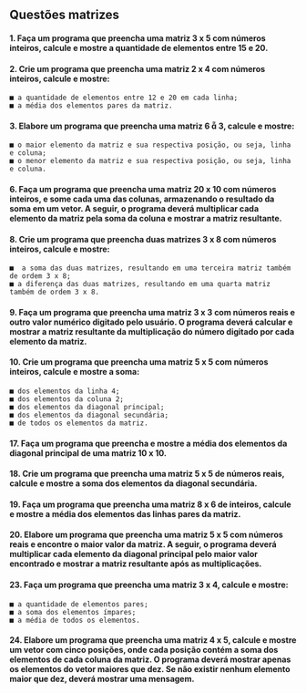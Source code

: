 ## Questões matrizes
#### 1. Faça um programa que preencha uma matriz 3 x 5 com números inteiros, calcule e mostre a quantidade de elementos entre 15 e 20.


#### 2. Crie um programa que preencha uma matriz 2 x 4 com números inteiros, calcule e mostre:

    ■ a quantidade de elementos entre 12 e 20 em cada linha;
    ■ a média dos elementos pares da matriz.

#### 3. Elabore um programa que preencha uma matriz 6  3, calcule e mostre:

    ■ o maior elemento da matriz e sua respectiva posição, ou seja, linha e coluna;
    ■ o menor elemento da matriz e sua respectiva posição, ou seja, linha e coluna.

#### 6. Faça um programa que preencha uma matriz 20 x 10 com números inteiros, e some cada uma das colunas, armazenando o resultado da soma em um vetor. A seguir, o programa deverá multiplicar cada elemento da matriz pela soma da coluna e mostrar a matriz resultante.

#### 8. Crie um programa que preencha duas matrizes 3 x 8 com números inteiros, calcule e mostre:
    ■  a soma das duas matrizes, resultando em uma terceira matriz também de ordem 3 x 8;
    ■ a diferença das duas matrizes, resultando em uma quarta matriz também de ordem 3 x 8.

#### 9. Faça um programa que preencha uma matriz 3 x 3 com números reais e outro valor numérico digitado pelo usuário. O programa deverá calcular e mostrar a matriz resultante da multiplicação do número digitado por cada elemento da matriz.

#### 10. Crie um programa que preencha uma matriz 5 x 5 com números inteiros, calcule e mostre a soma:

    ■ dos elementos da linha 4;
    ■ dos elementos da coluna 2;
    ■ dos elementos da diagonal principal;
    ■ dos elementos da diagonal secundária;
    ■ de todos os elementos da matriz.

#### 17. Faça um programa que preencha e mostre a média dos elementos da diagonal principal de uma matriz 10 x 10.

#### 18. Crie um programa que preencha uma matriz 5 x 5 de números reais, calcule e mostre a soma dos elementos da diagonal secundária.


#### 19. Faça um programa que preencha uma matriz 8 x 6 de inteiros, calcule e mostre a média dos elementos das linhas pares da matriz.

#### 20. Elabore um programa que preencha uma matriz 5 x 5 com números reais e encontre o maior valor da matriz. A seguir, o programa deverá multiplicar cada elemento da diagonal principal pelo maior valor encontrado e mostrar a matriz resultante após as multiplicações.

#### 23. Faça um programa que preencha uma matriz 3 x 4, calcule e mostre:

    ■ a quantidade de elementos pares;
    ■ a soma dos elementos ímpares;
    ■ a média de todos os elementos.

#### 24. Elabore um programa que preencha uma matriz 4 x 5, calcule e mostre um vetor com cinco posições, onde cada posição contém a soma dos elementos de cada coluna da matriz. O programa deverá mostrar apenas os elementos do vetor maiores que dez. Se não existir nenhum elemento maior que dez, deverá mostrar uma mensagem.